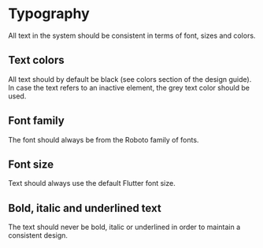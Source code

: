 # Typography
All text in the system should be consistent in terms of font, sizes and colors.

## Text colors
All text should by default be black (see colors section of the design guide).
In case the text refers to an inactive element, the grey text color should be used.

## Font family
The font should always be from the Roboto family of fonts.

## Font size
Text should always use the default Flutter font size.

## Bold, italic and underlined text
The text should never be bold, italic or underlined in order to maintain a consistent design.
